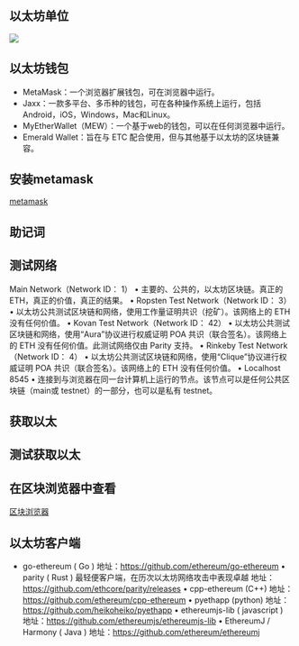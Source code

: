 ## 以太坊单位
![](../Pasted%20image%2020240408093442.png)

## 以太坊钱包
- MetaMask：一个浏览器扩展钱包，可在浏览器中运行。
- Jaxx：一款多平台、多币种的钱包，可在各种操作系统上运行，包括Android，iOS，Windows，Mac和Linux。
- MyEtherWallet（MEW）：一个基于web的钱包，可以在任何浏览器中运行。
- Emerald Wallet：旨在与 ETC 配合使用，但与其他基于以太坊的区块链兼容。

## 安装metamask
[metamask](https://chrome.google.com/webstore/category/extensions)

## 助记词

## 测试网络
Main Network（Network ID： 1）
• 主要的、公共的，以太坊区块链。真正的ETH，真正的价值，真正的结果。
• Ropsten Test Network（Network ID： 3）
• 以太坊公共测试区块链和网络，使用工作量证明共识（挖矿）。该网络上的 ETH 没有任何价值。
• Kovan Test Network（Network ID： 42）
• 以太坊公共测试区块链和网络，使用“Aura”协议进行权威证明 POA 共识（联合签名）。该网络上的 ETH 没有任何价值。此测试网络仅由 Parity 支持。
• Rinkeby Test Network（Network ID： 4）
• 以太坊公共测试区块链和网络，使用“Clique”协议进行权威证明 POA 共识（联合签名）。该网络上的 ETH 没有任何价值。
• Localhost 8545
• 连接到与浏览器在同一台计算机上运行的节点。该节点可以是任何公共区块链（main或 testnet）的一部分，也可以是私有 testnet。

## 获取以太

## 测试获取以太

## 在区块浏览器中查看
[区块浏览器](https://ropsten.etherscan.io/)

## 以太坊客户端
- go-ethereum ( Go )
地址：https://github.com/ethereum/go-ethereum
• parity ( Rust )
最轻便客户端，在历次以太坊网络攻击中表现卓越
地址：https://github.com/ethcore/parity/releases
• cpp-ethereum (C++)
地址：https://github.com/ethereum/cpp-ethereum
• pyethapp (python)
地址：https://github.com/heikoheiko/pyethapp
• ethereumjs-lib ( javascript )
地址：https://github.com/ethereumjs/ethereumjs-lib
• EthereumJ / Harmony ( Java )
地址：https://github.com/ethereum/ethereumj

